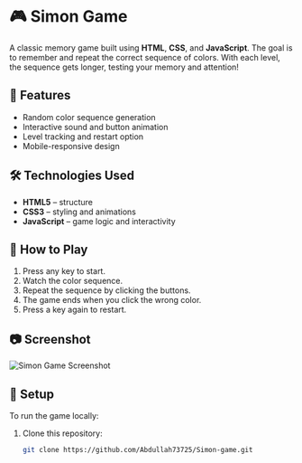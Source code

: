 # 🎮 Simon Game

A classic memory game built using **HTML**, **CSS**, and **JavaScript**. The goal is to remember and repeat the correct sequence of colors. With each level, the sequence gets longer, testing your memory and attention!

## 🌟 Features

- Random color sequence generation
- Interactive sound and button animation
- Level tracking and restart option
- Mobile-responsive design

## 🛠️ Technologies Used

- **HTML5** – structure
- **CSS3** – styling and animations
- **JavaScript** – game logic and interactivity

## 🚀 How to Play

1. Press any key to start.
2. Watch the color sequence.
3. Repeat the sequence by clicking the buttons.
4. The game ends when you click the wrong color.
5. Press a key again to restart.

## 📷 Screenshot

![Simon Game Screenshot](simon-entry.png) <!-- Optional: add an image of your game UI -->

## 📁 Setup

To run the game locally:

1. Clone this repository:
   ```bash
   git clone https://github.com/Abdullah73725/Simon-game.git
